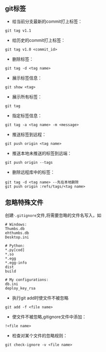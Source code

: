 ## git标签

- 给当前分支最新的commit打上标签：

```
git tag v1.1
```

- 给历史的commit打上标签：

```shell
git tag v1.0 <commit_id>
```

- 删除标签：

```
git tag -d <tag name>
```

- 展示标签信息：

```
git show <tag>
```

- 展示所有标签：

```
git tag
```

- 指定标签信息：

```
git tag -a <tag name> -m <message>
```

- 推送标签到远程：

```
git push origin <tag name>
```

- 推送本地未推送的标签到远端：

```shell
git push origin --tags
```

- 删除远程库中的标签：

```
git tag -d <tag name> --先在本地删除
git push origin :refs/tags/<tag name>
```

## 忽略特殊文件

创建·`.gitignore`文件,将需要忽略的文件名写入，如

```
# Windows:
Thumbs.db
ehthumbs.db
Desktop.ini

# Python:
*.py[cod]
*.so
*.egg
*.egg-info
dist
build

# My configurations:
db.ini
deploy_key_rsa
```

- 执行git add时使文件不被忽略

```
git add -f <file name>
```

- 使文件不被忽略,gitignore文件中添加：

```
!<file name>
```

- 检查对某个文件的忽略规则：

```
git check-ignore -v <file name>
```